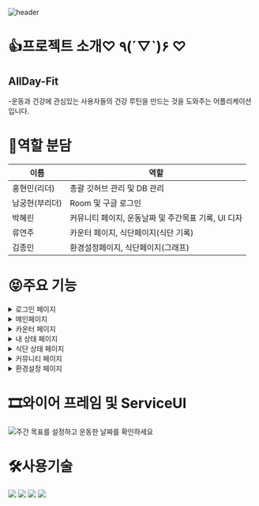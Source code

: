 ![header](https://capsule-render.vercel.app/api?type=wave&height=250&color=0080F7&text=AllDay-Fit&animation=twinkling&fontColor=FFFFFF&fontAlignY=30&stroke=FFFFFF&strokeWidth=3)


# 👍프로젝트 소개♡ ٩(´▽`)۶ ♡      
## AllDay-Fit 
-운동과 건강에 관심있는 사용자들의 건강 루틴을 만드는 것을 도와주는 어플리케이션입니다.

  
# 💖역할 분담  
|이름|역할|
|------|---|
|홍현민(리더)|총괄 깃허브 관리 및 DB 관리|
|남궁현(부리더)|Room 및 구글 로그인|
|박혜린|커뮤니티 페이지, 운동날짜 및 주간목표 기록, UI 디자|
|류연주|카운터 페이지, 식단페이지(식단 기록)  |
|김종민|환경설정페이지, 식단페이지(그래프) |


# 😝주요 기능
<details>
  <summary>로그인 페이지</summary>
  - 구글 로그인 api를 사용하여서 데이터를 받음.<br/>
  - 파이어베이스 Authentication와 연동하여서 데이터 관리.<br/>
  - 닉네임, 이름을 받아서 데이터 저장.<br/>
   <div markdown="1">
</details>
<details>
  <summary>메인페이지</summary>
  - 사용자가 운동을 한 날짜 기록.<br/>
  - 매일 주간 목표 기록 기능.<br/>
  - 운동, 식단에 동기부여되는 문구 보여줌.<br/>
   <div markdown="1">
</details>
<details>
  <summary>카운터 페이지</summary>
  - 카운터 기능 및 운동 시간 기록.<br/>
  - 휴식 시간 부여로 운동 루틴 설계에 도움을 줌.<br/>
   <div markdown="1">
</details>

<details>
  <summary>내 상태 페이지</summary>
  - 매일 자신의 상태를 갱신하여서 상태 체크 가능.<br/>
  - 자신의 주별 bmi표시.<br/>
   <div markdown="1">
</details>
<details>
  <summary>식단 상태 페이지</summary>
  - 아침, 점심, 저녁, 간식의 식단 기록 가능.<br/>
  - 사진을 첨부 한 경우 해당 사진의 영양데이터를 분석하여서 그래프로 표시.<br/>
   <div markdown="1">
</details>
<details>
  <summary>커뮤니티 페이지</summary>
  - 홈화면에서 다른 사용자의 게시물 표시<br/>
  - 마이 게시물 화면에서 자신의 게시물 삭제 및 수정 가능<br/>
  - +버튼을 눌러서 글 추가 가능<br/>
   <div markdown="1">
</details>
<details>
  <summary>환경설정 페이지</summary>
  - 앱 알림 설정 가능<br/>
  - 공지사항 표시 기능<br/>
  - 유저의 개인 정보 수정 및 운동시간 설정 가능<br/>
  - 이용가이드 안내.<br/>
   <div markdown="1">
</details>

# 🎞️와이어 프레임 및 ServiceUI
![주간 목표를 설정하고 운동한 날짜를 확인하세요](https://github.com/Baskin-Robbins-99/team99youtube/assets/121241416/b86fc967-3449-4ad7-909e-a08d98c4c021)



# 🛠️사용기술
<img src="https://img.shields.io/badge/Kotlin-7F52FF?style=flat&logo=Kotlin&logoColor=white"/>
<img src="https://img.shields.io/badge/android-3DDC84?style=flat&logo=android&logoColor=white"/>
<img src="https://img.shields.io/badge/androidstudio-3DDC84?style=flat&logo=androidstudio&logoColor=white"/>
<img src="https://img.shields.io/badge/github-181717?style=flat&logo=github&logoColor=white"/>

